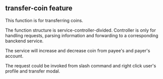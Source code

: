 ## transfer-coin feature

This function is for transferring coins. 

The function structure is service-controller-divided. Controller is only for handling requests, parsing information and forwarding to a corresponding banckend service.

The service will increase and decrease coin from payee's and payer's account. 

The request could be invoked from slash command and right click user's profile and transfer modal. 


